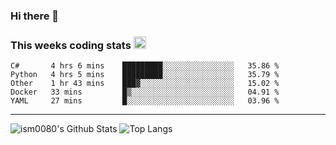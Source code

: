 ### Hi there 👋

<!--START_SECTION:giphy-->
<!--END_SECTION:giphy-->

### This weeks coding stats <img src="https://media1.giphy.com/media/LmNwrBhejkK9EFP504/giphy.gif?cid=ecf05e4723nsktnyyj53u162g7cy5rjqfg6gz06kxdg5y55g&rid=giphy.gif" width="20" height="20" />
<!--START_SECTION:waka-->
```text
C#       4 hrs 6 mins    █████████░░░░░░░░░░░░░░░░   35.86 % 
Python   4 hrs 5 mins    █████████░░░░░░░░░░░░░░░░   35.79 % 
Other    1 hr 43 mins    ███▓░░░░░░░░░░░░░░░░░░░░░   15.02 % 
Docker   33 mins         █▒░░░░░░░░░░░░░░░░░░░░░░░   04.91 % 
YAML     27 mins         █░░░░░░░░░░░░░░░░░░░░░░░░   03.96 % 
```
<!--END_SECTION:waka-->

---

![ism0080's Github Stats](https://github-readme-stats.vercel.app/api?username=ism0080&show_icons=true%hide_border=true&hide=issues)
![Top Langs](https://github-readme-stats.vercel.app/api/top-langs/?username=ism0080&layout=compact)

<!--
**ism0080/ism0080** is a ✨ _special_ ✨ repository because its `README.md` (this file) appears on your GitHub profile.

Here are some ideas to get you started:

- 🔭 I’m currently working on ...
- 🌱 I’m currently learning ...
- 👯 I’m looking to collaborate on ...
- 🤔 I’m looking for help with ...
- 💬 Ask me about ...
- 📫 How to reach me: ...
- 😄 Pronouns: ...
- ⚡ Fun fact: ...
-->
